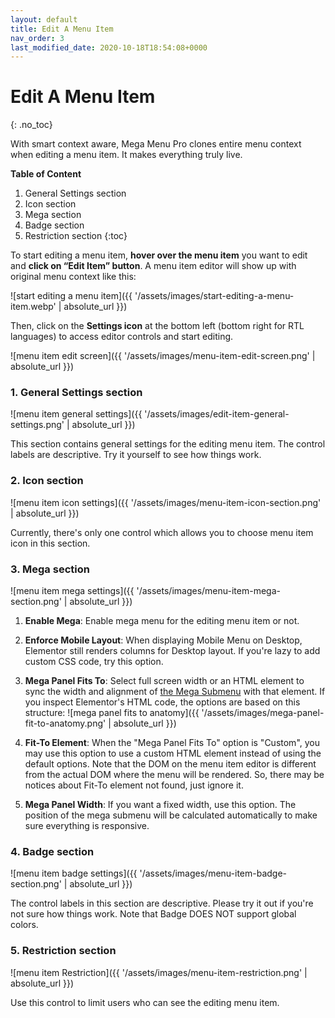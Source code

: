 ```yaml
---
layout: default
title: Edit A Menu Item
nav_order: 3
last_modified_date: 2020-10-18T18:54:08+0000
---
```


# Edit A Menu Item
{: .no_toc}

With smart context aware, Mega Menu Pro clones entire menu context when editing a menu item. It makes everything truly live.

**Table of Content**

1. General Settings section
2. Icon section
3. Mega section
4. Badge section
5. Restriction section
{:toc}


To start editing a menu item, **hover over the menu item** you want to edit and **click on “Edit Item” button**. A menu item editor will show up with original menu context like this:

![start editing a menu item]({{ '/assets/images/start-editing-a-menu-item.webp' | absolute_url }})

Then, click on the **Settings icon** at the bottom left (bottom right for RTL languages) to access editor controls and start editing.

![menu item edit screen]({{ '/assets/images/menu-item-edit-screen.png' | absolute_url }})

### 1. General Settings section

![menu item general settings]({{ '/assets/images/edit-item-general-settings.png' | absolute_url }})

This section contains general settings for the editing menu item. The control labels are descriptive. Try it yourself to see how things work.

### 2. Icon section

![menu item icon settings]({{ '/assets/images/menu-item-icon-section.png' | absolute_url }})

Currently, there's only one control which allows you to choose menu item icon in this section.

### 3. Mega section

![menu item mega settings]({{ '/assets/images/menu-item-mega-section.png' | absolute_url }})

1. **Enable Mega**: Enable mega menu for the editing menu item or not.
2. **Enforce Mobile Layout**: When displaying Mobile Menu on Desktop, Elementor still renders columns for Desktop layout. If you're lazy to add custom CSS code, try this option.
3. **Mega Panel Fits To**: Select full screen width or an HTML element to sync the width and alignment of [the Mega Submenu]({{site.baseurl}}/#33-mega-submenu) with that element. If you inspect Elementor's HTML code, the options are based on this structure:
![mega panel fits to anatomy]({{ '/assets/images/mega-panel-fit-to-anatomy.png' | absolute_url }})

4. **Fit-To Element**: When the "Mega Panel Fits To" option is "Custom", you may use this option to use a custom HTML element instead of using the default options. Note that the DOM on the menu item editor is different from the actual DOM where the menu will be rendered. So, there may be notices about Fit-To element not found, just ignore it.
5. **Mega Panel Width**: If you want a fixed width, use this option. The position of the mega submenu will be calculated automatically to make sure everything is responsive.

### 4. Badge section

![menu item badge settings]({{ '/assets/images/menu-item-badge-section.png' | absolute_url }})

The control labels in this section are descriptive. Please try it out if you're not sure how things work. Note that Badge DOES NOT support global colors.

### 5. Restriction section

![menu item Restriction]({{ '/assets/images/menu-item-restriction.png' | absolute_url }})

Use this control to limit users who can see the editing menu item.
